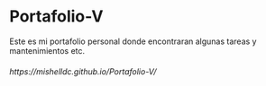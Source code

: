 # Portafolio-V
Este es mi portafolio personal donde encontraran algunas tareas y mantenimientos etc. 
<h6> https://mishelldc.github.io/Portafolio-V/</h6>
